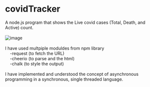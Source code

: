 # covidTracker
A node.js program that shows the Live covid cases (Total, Death, and Active) count. <br><br>
![image](https://user-images.githubusercontent.com/31571822/122621847-6c9f4500-d0b4-11eb-8129-f4dcbace3c83.png)
<br><br>
I have used multpiple moduldes from npm library
  <br>&nbsp;&nbsp;&nbsp;&nbsp;-request (to fetch the URL)
  <br>&nbsp;&nbsp;&nbsp;&nbsp;-cheerio (to parse and the html)
  <br>&nbsp;&nbsp;&nbsp;&nbsp;-chalk (to style the output)
<br><br>
I have implemented and understood the concept of asynchronous programming in a synchronous, single threaded language.
